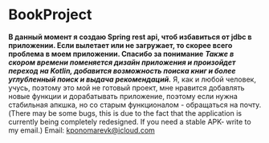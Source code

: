 # BookProject
**В данный момент я создаю Spring rest api, чтоб избавиться от jdbc в приложении.
Если вылетает или не загружает, то скорее всего проблема в моем приложении. 
Спасибо за понимание**
_**Также в скором времени поменяется дизайн приложения и произойдет переход на Kotlin, добавится возможность поиска книг и более углубленный поиск и выдача рекомендаций.**_
Я, как и любой человек, учусь, поэтому это мой не готовый проект, мне нравится добавлять новые функции и дорабатывать приложение, поэтому
если нужна стабильная апкшка, но со старым функционалом - обращаться на почту.
(There may be some bugs, this is due to the fact that the application is currently being completely redesigned. If you need a stable APK- write to my email.)
Email: kponomarevk@icloud.com
